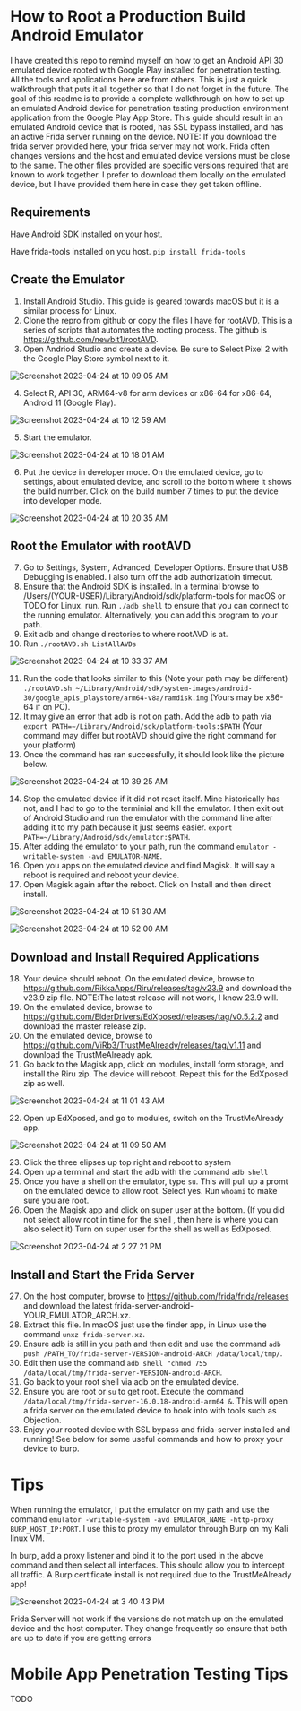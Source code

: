 # How to Root a Production Build Android Emulator

I have created this repo to remind myself on how to get an Android API 30 emulated device rooted with Google Play installed for penetration testing. All the tools and applications here are from others. This is just a quick walkthrough that puts it all together so that I do not forget in the future. The goal of this readme is to provide a complete walkthrough on how to set up an emulated Android device for penetration testing production environment application from the Google Play App Store. This guide should result in an emulated Android device that is rooted, has SSL bypass installed, and has an active Frida server running on the device. NOTE: If you download the frida server provided here, your frida server may not work. Frida often changes versions and the host and emulated device versions must be close to the same. The other files provided are specific versions required that are known to work together. I prefer to download them locally on the emulated device, but I have provided them here in case they get taken offline.

## Requirements

Have Android SDK installed on your host.

Have frida-tools installed on you host. `pip install frida-tools`

## Create the Emulator

1. Install Android Studio. This guide is geared towards macOS but it is a similar process for Linux.
2. Clone the repro from github or copy the files I have for rootAVD.  This is a series of scripts that automates the rooting process. The github is https://github.com/newbit1/rootAVD.
3. Open Andriod Studio and create a device. Be sure to Select Pixel 2 with the Google Play Store symbol next to it.

![Screenshot 2023-04-24 at 10 09 05 AM](https://user-images.githubusercontent.com/130098009/234039076-010b91a4-fe37-4be8-a35c-0ab7b58eb0fb.png)

4. Select R, API 30, ARM64-v8 for arm devices or x86-64 for x86-64, Android 11 (Google Play).

![Screenshot 2023-04-24 at 10 12 59 AM](https://user-images.githubusercontent.com/130098009/234040328-337b01d3-2744-4cdc-8bc5-22555b65c92a.png)

5. Start the emulator.

![Screenshot 2023-04-24 at 10 18 01 AM](https://user-images.githubusercontent.com/130098009/234041096-1af3ddb4-80a9-47ad-9a27-985167f2c5d1.png)

6. Put the device in developer mode. On the emulated device, go to settings, about emulated device, and scroll to the bottom where it shows the build number. Click on the build number 7 times to put the device into developer mode.

![Screenshot 2023-04-24 at 10 20 35 AM](https://user-images.githubusercontent.com/130098009/234041707-1713ee1e-b394-460e-8076-9591032e7d93.png)

## Root the Emulator with rootAVD

7. Go to Settings, System, Advanced, Developer Options. Ensure that USB Debugging is enabled. I also turn off the adb authorizatioin timeout.
8. Ensure that the Android SDK is installed. In a terminal browse to /Users/(YOUR-USER)/Library/Android/sdk/platform-tools for macOS or TODO for Linux. run. Run `./adb shell` to ensure that you can connect to the running emulator. Alternatively, you can add this program to your path.
9. Exit adb and change directories to where rootAVD is at.
10. Run `./rootAVD.sh ListAllAVDs`

![Screenshot 2023-04-24 at 10 33 37 AM](https://user-images.githubusercontent.com/130098009/234115189-ead22922-d8fc-4a7c-9d3e-bb15b0cc2125.png)

11. Run the code that looks similar to this (Note your path may be different) `./rootAVD.sh ~/Library/Android/sdk/system-images/android-30/google_apis_playstore/arm64-v8a/ramdisk.img` (Yours may be x86-64 if on PC).
12. It may give an error that adb is not on path. Add the adb to path via `export PATH=~/Library/Android/sdk/platform-tools:$PATH` (Your command may differ but rootAVD should give the right command for your platform)
13. Once the command has ran successfully, it should look like the picture below.

![Screenshot 2023-04-24 at 10 39 25 AM](https://user-images.githubusercontent.com/130098009/234047010-43cdd220-c57b-4ccc-86d7-e8f96fcf911e.png)

14. Stop the emulated device if it did not reset itself. Mine historically has not, and I had to go to the terminial and kill the emulator. I then exit out of Android Studio and run the emulator with the command line after adding it to my path because it just seems easier. `export PATH=~/Library/Android/sdk/emulator:$PATH`.
15. After adding the emulator to your path, run the command `emulator -writable-system -avd EMULATOR-NAME`.
16. Open you apps on the emulated device and find Magisk. It will say a reboot is required and reboot your device.
17. Open Magisk again after the reboot.  Click on Install and then direct install.

![Screenshot 2023-04-24 at 10 51 30 AM](https://user-images.githubusercontent.com/130098009/234050001-5a156d36-6a95-4973-af03-6a7a8dd16b22.png)

![Screenshot 2023-04-24 at 10 52 00 AM](https://user-images.githubusercontent.com/130098009/234050210-1d813817-8fbf-4826-8bf9-ce9f11c7f065.png)

## Download and Install Required Applications

18. Your device should reboot. On the emulated device, browse to https://github.com/RikkaApps/Riru/releases/tag/v23.9 and download the v23.9 zip file. NOTE:The latest release will not work, I know 23.9 will.
19. On the emulated device, browse to https://github.com/ElderDrivers/EdXposed/releases/tag/v0.5.2.2 and download the master release zip.
20. On the emulated device, browse to https://github.com/ViRb3/TrustMeAlready/releases/tag/v1.11 and download the TrustMeAlready apk.
21. Go back to the Magisk app, click on modules, install form storage, and install the Riru zip. The device will reboot. Repeat this for the EdXposed  zip as well.

![Screenshot 2023-04-24 at 11 01 43 AM](https://user-images.githubusercontent.com/130098009/234115591-54bda8c3-752e-4189-9c4a-c87d332cc676.png)

22. Open up EdXposed, and go to modules, switch on the TrustMeAlready app.

![Screenshot 2023-04-24 at 11 09 50 AM](https://user-images.githubusercontent.com/130098009/234097648-cda12318-621f-42c7-a5bd-c086ff4d4ca5.png)

23. Click the three elipses up top right and reboot to system
24. Open up a terminal and start the adb with the command `adb shell`
25. Once you have a shell on the emulator, type `su`. This will pull up a promt on the emulated device to allow root. Select yes. Run `whoami` to make sure you are root.
26. Open the Magisk app and click on super user at the bottom. (If you did not select allow root in time for the shell , then here is where you can also select it) Turn on super user for the shell as well as EdXposed.

![Screenshot 2023-04-24 at 2 27 21 PM](https://user-images.githubusercontent.com/130098009/234096348-71a0e86b-6d4d-49b7-bffd-99b4820f4b9f.png)

## Install and Start the Frida Server

27. On the host computer, browse to https://github.com/frida/frida/releases and download the latest frida-server-android-YOUR_EMULATOR_ARCH.xz.
28. Extract this file. In macOS just use the finder app, in Linux use the command `unxz frida-server.xz`.
29. Ensure adb is still in you path and then edit and use the command `adb push /PATH_TO/frida-server-VERSION-android-ARCH /data/local/tmp/`.
30. Edit then use the command `adb shell "chmod 755 /data/local/tmp/frida-server-VERSION-android-ARCH`.
31. Go back to your root shell via adb on the emulated device.
32. Ensure you are root or `su` to get root. Execute the command `/data/local/tmp/frida-server-16.0.18-android-arm64 &`. This will open a frida server on the emulated device to hook into with tools such as Objection.
33. Enjoy your rooted device with SSL bypass and frida-server installed and running! See below for some useful commands and how to proxy your device to burp.


# Tips


When running the emulator, I put the emulator on my path and use the command `emulator -writable-system -avd EMULATOR_NAME -http-proxy BURP_HOST_IP:PORT`. I use this to proxy my emulator through Burp on my Kali linux VM.

In burp, add a proxy listener and bind it to the port used in the above command and then select all interfaces. This should allow you to intercept all traffic. A Burp certificate install is not required due to the TrustMeAlready app!

![Screenshot 2023-04-24 at 3 40 43 PM](https://user-images.githubusercontent.com/130098009/234112398-04858390-2e95-4431-b943-cf80dab6cbee.png)

Frida Server will not work if the versions do not match up on the emulated device and the host computer. They change frequently so ensure that both are up to date if you are getting errors

# Mobile App Penetration Testing Tips


TODO


